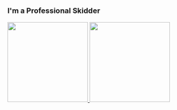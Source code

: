### I'm a Professional Skidder

<div>
  <a href="https://youtu.be/dQw4w9WgXcQ">
  <img height="180em" src="https://github-readme-stats.vercel.app/api/top-langs/?username=H4NZR&layout=compact&langs_count=7&theme=dracula"/>
  <img height="180em" src="https://github-readme-stats.vercel.app/api?username=h4nzr&show_icons=true&count_private=true&theme=radical&locale=kr"/>
</div>

